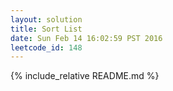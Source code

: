 ```yaml
---
layout: solution
title: Sort List
date: Sun Feb 14 16:02:59 PST 2016
leetcode_id: 148
---
```

{% include_relative README.md %}
